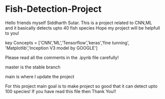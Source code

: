 # Fish-Detection-Project

Hello friends myself Siddharth Sutar. 
This is a project related to CNN,ML and it basically detects upto 40 fish species 
Hope my project will be helpfull to you!

key Concepts = ['CNN','ML','Tensorflow','keras','fine tunning', 'Matplotlib','Inception V3 model by GOOGLE']

Please read all the comments in the .ipynb file carefully!

master is the stable branch 

main is where I update the project

For this project main goal is to make project so good that it can detect upto 100 species!
If you have read this file then Thank You!!
